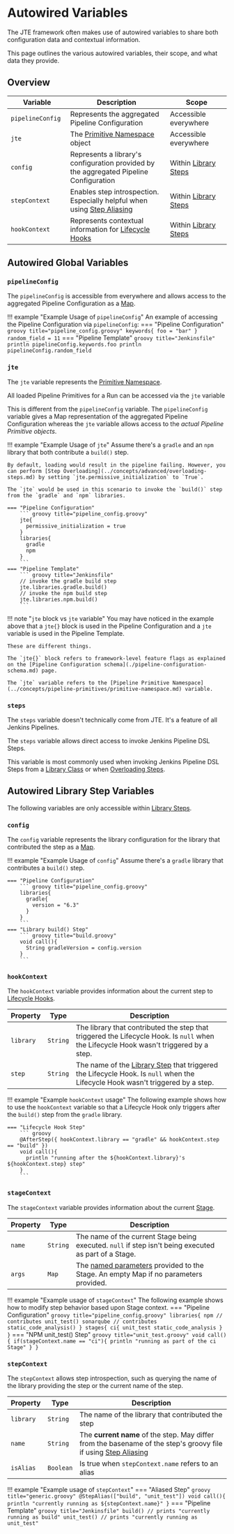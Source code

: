 # Autowired Variables

The JTE framework often makes use of autowired variables to share both configuration data and contextual information.

This page outlines the various autowired variables, their scope, and what data they provide.

## Overview

| Variable <img width=75/> | Description                                                                                                                 | Scope <img width=200/>                                                   |
|--------------------------|-----------------------------------------------------------------------------------------------------------------------------|--------------------------------------------------------------------------|
| `pipelineConfig`         | Represents the aggregated Pipeline Configuration                                                                            | Accessible everywhere                                                    |
| `jte`                    | The [Primitive Namespace](../concepts/pipeline-primitives/primitive-namespace.md) object                                    | Accessible everywhere                                                    |
| `config`                 | Represents a library's configuration provided by the aggregated Pipeline Configuration                                      | Within [Library Steps](../concepts/library-development/library-steps.md) |
| `stepContext`            | Enables step introspection. Especially helpful when using [Step Aliasing](../concepts/library-development/step-aliasing.md) | Within [Library Steps](../concepts/library-development/library-steps.md) |
| `hookContext`            | Represents contextual information for [Lifecycle Hooks](../concepts/library-development/lifecycle-hooks.md)                 | Within [Library Steps](../concepts/library-development/library-steps.md) |

## Autowired Global Variables

### `pipelineConfig`

The `pipelineConfig` is accessible from everywhere and allows access to the aggregated Pipeline Configuration as a [Map](https://docs.groovy-lang.org/latest/html/groovy-jdk/java/util/Map.html).

!!! example "Example Usage of `pipelineConfig`"
    An example of accessing the Pipeline Configuration via `pipelineConfig`:
    === "Pipeline Configuration"
        ``` groovy title="pipeline_config.groovy"
        keywords{
          foo = "bar"
        }
        random_field = 11
        ```
    === "Pipeline Template"
        ``` groovy title="Jenkinsfile"
        println pipelineConfig.keywords.foo
        println pipelineConfig.random_field
        ```

### `jte`

The `jte` variable represents the [Primitive Namespace](../concepts/pipeline-primitives/primitive-namespace.md).

All loaded Pipeline Primitives for a Run can be accessed via the `jte` variable

This is different from the `pipelineConfig` variable. The `pipelineConfig` variable gives a Map representation of the aggregated Pipeline Configuration whereas the `jte` variable allows access to the *actual Pipeline Primitive objects*.

!!! example "Example Usage of `jte`"
    Assume there's a `gradle` and an `npm` library that both contribute a `build()` step.

    By default, loading would result in the pipeline failing. However, you can perform [Step Overloading](../concepts/advanced/overloading-steps.md) by setting `jte.permissive_initialization` to `True`. 

    The `jte` would be used in this scenario to invoke the `build()` step from the `gradle` and `npm` libraries. 
    
    === "Pipeline Configuration"
        ``` groovy title="pipeline_config.groovy"
        jte{
          permissive_initialization = true
        }
        libraries{
          gradle
          npm
        }
        ```
    === "Pipeline Template"
        ``` groovy title="Jenkinsfile"
        // invoke the gradle build step
        jte.libraries.gradle.build()
        // invoke the npm build step
        jte.libraries.npm.build()
        ```

!!! note "`jte` block vs `jte` variable"
    You may have noticed in the example above that a `jte{}` block is used in the Pipeline Configuration and a `jte` variable is used in the Pipeline Template.

    These are different things. 

    The `jte{}` block refers to framework-level feature flags as explained on the [Pipeline Configuration schema](./pipeline-configuration-schema.md) page.

    The `jte` variable refers to the [Pipeline Primitive Namespace](../concepts/pipeline-primitives/primitive-namespace.md) variable. 

### `steps`

The `steps` variable doesn't technically come from JTE.
It's a feature of all Jenkins Pipelines.

The `steps` variable allows direct access to invoke Jenkins Pipeline DSL Steps.

This variable is most commonly used when invoking Jenkins Pipeline DSL Steps from a [Library Class](../concepts/library-development/library-classes.md) or when [Overloading Steps](../concepts/advanced/overloading-steps.md).

## Autowired Library Step Variables

The following variables are only accessible within [Library Steps](../concepts/library-development/library-steps.md).

### `config`

The `config` variable represents the library configuration for the library that contributed the step as a [Map](https://docs.groovy-lang.org/latest/html/groovy-jdk/java/util/Map.html).

!!! example "Example Usage of `config`"
    Assume there's a `gradle` library that contributes a `build()` step.

    === "Pipeline Configuration"
        ``` groovy title="pipeline_config.groovy"
        libraries{
          gradle{
            version = "6.3"
          }
        }
        ```
    === "Library build() Step"
        ``` groovy title="build.groovy"
        void call(){
          String gradleVersion = config.version
        }
        ```

### `hookContext`

The `hookContext` variable provides information about the current step to [Lifecycle Hooks](../concepts/library-development/lifecycle-hooks.md).

| Property  | Type     | Description                                                                                                                                                                       |
|-----------|----------|-----------------------------------------------------------------------------------------------------------------------------------------------------------------------------------|
| `library` | `String` | The library that contributed the step that triggered the Lifecycle Hook. Is `null` when the Lifecycle Hook wasn't triggered by a step.                                            |
| `step`    | `String` | The name of the [Library Step](../concepts/library-development/library-steps.md) that triggered the Lifecycle Hook. Is `null` when the Lifecycle Hook wasn't triggered by a step. |

!!! example "Example `hookContext` usage"
    The following example shows how to use the `hookContext` variable so that a Lifecycle Hook only triggers after the `build()` step from the `gradle` library.

    === "Lifecycle Hook Step"
        ``` groovy
        @AfterStep({ hookContext.library == "gradle" && hookContext.step == "build" })
        void call(){
          println "running after the ${hookContext.library}'s ${hookContext.step} step"
        }
        ```

### `stageContext`

The `stageContext` variable provides information about the current [Stage](../concepts/pipeline-primitives/stages.md).

| Property | Type   | Description                                                                                                                                                                      |
|----------|--------|----------------------------------------------------------------------------------------------------------------------------------------------------------------------------------|
| `name` | `String` | The name of the current Stage being executed. `null` if step isn't being executed as part of a Stage.                                                                            |
| `args` | `Map`    | The [named parameters](http://docs.groovy-lang.org/docs/groovy-2.5.0-beta-1/html/documentation/#_named_arguments) provided to the Stage. An empty Map if no parameters provided. |

!!! example "Example usage of `stageContext`"
    The following example shows how to modify step behavior based upon Stage context.
    === "Pipeline Configuration"
        ``` groovy title="pipeline_config.groovy"
        libraries{
          npm // contributes unit_test()
          sonarqube // contributes static_code_analysis()
        }
        stages{
          ci{
            unit_test
            static_code_analysis
          }
        }
        ```
    === "NPM unit_test() Step"
        ``` groovy title="unit_test.groovy"
        void call(){
          if(stageContext.name == "ci"){
            println "running as part of the ci Stage"
          }
        }
        ```

### `stepContext`

The `stepContext` allows step introspection, such as querying the name of the library providing the step or the current name of the step.

| Property  | Type      | Description                                                                                                                                                         |
|-----------|-----------|---------------------------------------------------------------------------------------------------------------------------------------------------------------------|
| `library` | `String`  | The name of the library that contributed the step                                                                                                                   |
| `name`    | `String`  | The **current name** of the step. May differ from the basename of the step's groovy file if using [Step Aliasing](../concepts/library-development/step-aliasing.md) |
| `isAlias` | `Boolean` | Is true when `stepContext.name` refers to an alias                                                                                                                  |

!!! example "Example usage of `stepContext`"
    === "Aliased Step"
        ``` groovy title="generic.groovy"
        @StepAlias(["build", "unit_test"])
        void call(){
          println "currently running as ${stepContext.name}"
        }
        ```
    === "Pipeline Template"
        ``` groovy title="Jenkinsfile"
        build() // prints "currently running as build"
        unit_test() // prints "currently running as unit_test"
        ```
